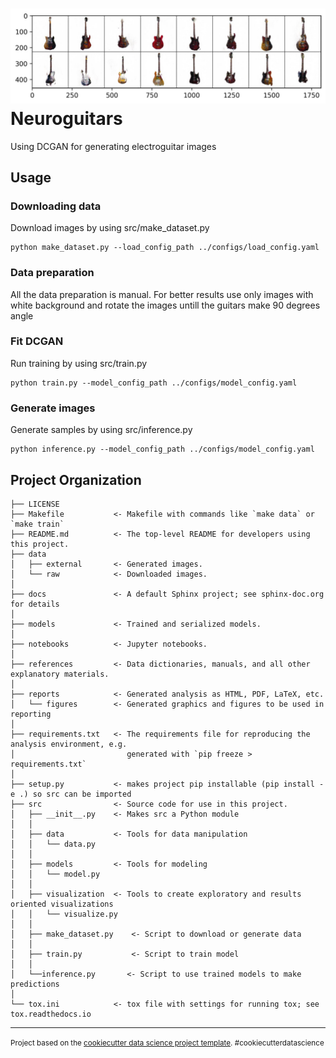 ![Alt text](sample.jpg)
Neuroguitars
==============================

Using DCGAN for generating electroguitar images

## Usage

### Downloading data

Download images by using src/make_dataset.py

```
python make_dataset.py --load_config_path ../configs/load_config.yaml
```

### Data preparation

All the data preparation is manual. For better results use only images with white background and rotate the images untill the guitars make 90 degrees angle

### Fit DCGAN

Run training by using src/train.py

```
python train.py --model_config_path ../configs/model_config.yaml
```

### Generate images

Generate samples by using src/inference.py

```
python inference.py --model_config_path ../configs/model_config.yaml
```

Project Organization
------------

    ├── LICENSE
    ├── Makefile           <- Makefile with commands like `make data` or `make train`
    ├── README.md          <- The top-level README for developers using this project.
    ├── data
    │   ├── external       <- Generated images.
    │   └── raw            <- Downloaded images.
    │
    ├── docs               <- A default Sphinx project; see sphinx-doc.org for details
    │
    ├── models             <- Trained and serialized models.
    │
    ├── notebooks          <- Jupyter notebooks.
    │
    ├── references         <- Data dictionaries, manuals, and all other explanatory materials.
    │
    ├── reports            <- Generated analysis as HTML, PDF, LaTeX, etc.
    │   └── figures        <- Generated graphics and figures to be used in reporting
    │
    ├── requirements.txt   <- The requirements file for reproducing the analysis environment, e.g.
    │                         generated with `pip freeze > requirements.txt`
    │
    ├── setup.py           <- makes project pip installable (pip install -e .) so src can be imported
    ├── src                <- Source code for use in this project.
    │   ├── __init__.py    <- Makes src a Python module
    │   │
    │   ├── data           <- Tools for data manipulation
    │   │   └── data.py
    │   │
    │   ├── models         <- Tools for modeling
    │   │   └── model.py
    │   │
    │   ├── visualization  <- Tools to create exploratory and results oriented visualizations
    │   │   └── visualize.py
    │   │
    │   ├── make_dataset.py    <- Script to download or generate data
    │   │
    │   ├── train.py           <- Script to train model   
    │   │
    │   └──inference.py       <- Script to use trained models to make predictions   
    │   
    └── tox.ini            <- tox file with settings for running tox; see tox.readthedocs.io


--------

<p><small>Project based on the <a target="_blank" href="https://drivendata.github.io/cookiecutter-data-science/">cookiecutter data science project template</a>. #cookiecutterdatascience</small></p>
